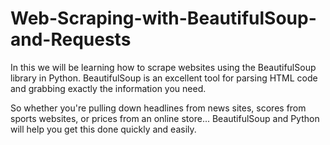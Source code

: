 # Web-Scraping-with-BeautifulSoup-and-Requests
In this we will be learning how to scrape websites using the BeautifulSoup library in Python. BeautifulSoup is an excellent tool for parsing HTML code and grabbing exactly the information you need.

So whether you're pulling down headlines from news sites, scores from sports websites, or prices from an online store... BeautifulSoup and Python will help you get this done quickly and easily.
